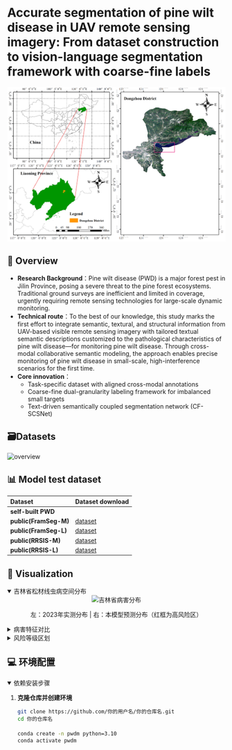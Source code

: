 # Accurate segmentation of pine wilt disease in UAV remote sensing imagery: From dataset construction to vision-language segmentation framework with coarse-fine labels
![overview](static/surveyRegion.png)
## :evergreen_tree: Overview

- **Research Background**：Pine wilt disease (PWD) is a major forest pest in Jilin Province, posing a severe threat to the pine forest ecosystems.  Traditional ground surveys are inefficient and limited in coverage, urgently requiring remote sensing technologies for large-scale dynamic monitoring.
- **Technical route**：To the best of our knowledge, this study marks the first effort to integrate semantic, textural, and structural information from UAV-based visible remote sensing imagery with tailored textual semantic descriptions customized to the pathological characteristics of pine wilt disease—for monitoring pine wilt disease.  Through cross-modal collaborative semantic modeling, the approach enables precise monitoring of pine wilt disease in small-scale, high-interference scenarios for the first time.
- **Core innovation**：
  - Task-specific dataset with aligned cross-modal annotations
  - Coarse-fine dual-granularity labeling framework for imbalanced small targets
  - Text-driven semantically coupled segmentation network (CF-SCSNet)
 
## :card_file_box:Datasets
![overview](static/datasets.png)

## :bar_chart: Model test dataset
| **Dataset**         | Dataset download |
| :------------------ | :--------------------- |
| **self-built PWD** |  |
| **public(FramSeg-M)** | [dataset](https://www.selectdataset.com/dataset/b6bd538e3e21259cf6958130ef5ed70a)   |
| **public(FramSeg-L)** | [dataset](https://www.selectdataset.com/dataset/b6bd538e3e21259cf6958130ef5ed70a)   |
| **public(RRSIS-M)** | [dataset](https://www.selectdataset.com/dataset/5bbd39a0d71020dd530930d9bb39eae7)   |
| **public(RRSIS-L)** | [dataset](https://www.selectdataset.com/dataset/5bbd39a0d71020dd530930d9bb39eae7)   |

## :fallen_leaf: Visualization
<details open>
  <summary>吉林省松材线虫病空间分布</summary>
  <div align="center">
    <img src="./assets/jilin_distribution.jpg" width="80%" alt="吉林省病害分布">
    <p>左：2023年实测分布 | 右：本模型预测分布（红框为高风险区）</p>
  </div>
</details>

<details>
  <summary>病害特征对比</summary>
  <div align="center">
    <img src="./assets/symptom_comparison.jpg" width="80%" alt="健康与患病松树特征">
    <p>上：哨兵-2影像光谱曲线 | 下：无人机激光雷达冠层结构差异</p>
  </div>
</details>

<details>
  <summary>风险等级区划</summary>
  <div align="center">
    <img src="./assets/risk_zones.jpg" width="80%" alt="吉林省风险区划">
    <p>基于海拔、温度、林分密度的综合风险评估（红→黄→绿：高→中→低风险）</p>
  </div>
</details>

## :computer: 环境配置
<details open>
  <summary>依赖安装步骤</summary>
  
  1. **克隆仓库并创建环境**
     ```bash
     git clone https://github.com/你的用户名/你的仓库名.git
     cd 你的仓库名
     
     conda create -n pwdm python=3.10
     conda activate pwdm
